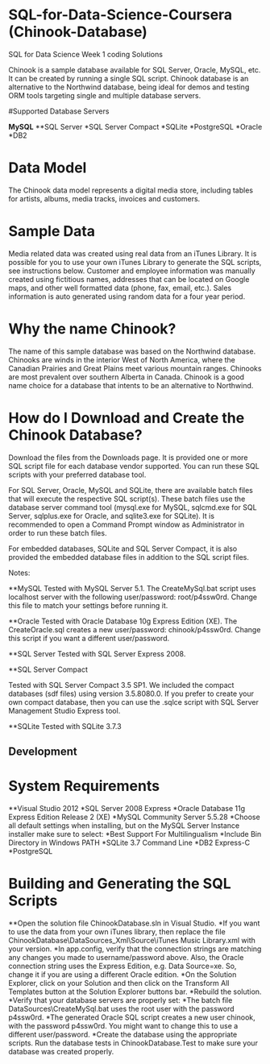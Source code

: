 # SQL-for-Data-Science-Coursera (Chinook-Database)
SQL for Data Science Week 1 coding Solutions

Chinook is a sample database available for SQL Server, Oracle, MySQL, etc. It can be created by running a single SQL script. Chinook database is an alternative to the Northwind database, being ideal for demos and testing ORM tools targeting single and multiple database servers.

#Supported Database Servers

**MySQL**
**SQL Server
*SQL Server Compact
*SQLite
*PostgreSQL
*Oracle
*DB2

# Data Model

The Chinook data model represents a digital media store, including tables for artists, albums, media tracks, invoices and customers.

# Sample Data

Media related data was created using real data from an iTunes Library. It is possible for you to use your own iTunes Library to generate the SQL scripts, see instructions below. Customer and employee information was manually created using fictitious names, addresses that can be located on Google maps, and other well formatted data (phone, fax, email, etc.). Sales information is auto generated using random data for a four year period.

# Why the name Chinook?

The name of this sample database was based on the Northwind database. Chinooks are winds in the interior West of North America, where the Canadian Prairies and Great Plains meet various mountain ranges. Chinooks are most prevalent over southern Alberta in Canada. Chinook is a good name choice for a database that intents to be an alternative to Northwind.

# How do I Download and Create the Chinook Database?

Download the files from the Downloads page. It is provided one or more SQL script file for each database vendor supported. You can run these SQL scripts with your preferred database tool.

For SQL Server, Oracle, MySQL and SQLite, there are available batch files that will execute the respective SQL script(s). These batch files use the database server command tool (mysql.exe for MySQL, sqlcmd.exe for SQL Server, sqlplus.exe for Oracle, and sqlite3.exe for SQLite). It is recommended to open a Command Prompt window as Administrator in order to run these batch files.

For embedded databases, SQLite and SQL Server Compact, it is also provided the embedded database files in addition to the SQL script files.

Notes:

**MySQL
Tested with MySQL Server 5.1.
The CreateMySql.bat script uses localhost server with the following user/password: root/p4ssw0rd. Change this file to match your settings before running it.

**Oracle
Tested with Oracle Database 10g Express Edition (XE).
The CreateOracle.sql creates a new user/password: chinook/p4ssw0rd. Change this script if you want a different user/password.

**SQL Server
Tested with SQL Server Express 2008.

**SQL Server Compact

Tested with SQL Server Compact 3.5 SP1.
We included the compact databases (sdf files) using version 3.5.8080.0. If you prefer to create your own compact database, then you can use the .sqlce script with SQL Server Management Studio Express tool.

**SQLite
Tested with SQLite 3.7.3

## Development

# System Requirements

**Visual Studio 2012
*SQL Server 2008 Express
*Oracle Database 11g Express Edition Release 2 (XE)
*MySQL Community Server 5.5.28
*Choose all default settings when installing, but on the MySQL Server Instance installer make sure to select:
*Best Support For Multilingualism
*Include Bin Directory in Windows PATH
*SQLite 3.7 Command Line
*DB2 Express-C
*PostgreSQL

# Building and Generating the SQL Scripts

**Open the solution file ChinookDatabase.sln in Visual Studio.
*If you want to use the data from your own iTunes library, then replace the file ChinookDatabase\DataSources_Xml\Source\iTunes Music Library.xml with your version.
*In app.config, verify that the connection strings are matching any changes you made to username/password above. Also, the Oracle connection string uses the Express Edition, e.g. Data Source=xe. So, change it if you are using a different Oracle edition.
*On the Solution Explorer, click on your Solution and then click on the Transform All Templates button at the Solution Explorer buttons bar.
*Rebuild the solution.
*Verify that your database servers are properly set:
*The batch file DataSources\CreateMySql.bat uses the root user with the password p4ssw0rd.
*The generated Oracle SQL script creates a new user chinook, with the password p4ssw0rd. You might want to change this to use a different user/password.
*Create the database using the appropriate scripts.
Run the database tests in ChinookDatabase.Test to make sure your database was created properly.
